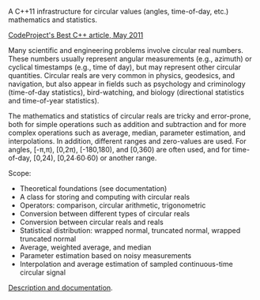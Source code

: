 A C++11 infrastructure for circular values (angles, time-of-day, etc.) mathematics and statistics.

[CodeProject's Best C++ article, May 2011](https://www.codeproject.com/Articles/190833/Circular-Values-Math-and-Statistics-with-Cplusplus)

Many scientific and engineering problems involve circular real numbers. These numbers usually represent angular measurements (e.g., azimuth) or cyclical timestamps (e.g., time of day), but may represent other circular quantities. Circular reals are very common in physics, geodesics, and navigation, but also appear in fields such as psychology and criminology (time-of-day statistics), bird-watching, and biology (directional statistics and time-of-year statistics).

The mathematics and statistics of circular reals are tricky and error-prone, both for simple operations such as addition and subtraction and for more complex operations such as average, median, parameter estimation, and interpolations. In addition, different ranges and zero-values are used. For angles, [-π,π), [0,2π), [-180,180), and [0,360) are often used, and for time-of-day, [0,24), [0,24∙60∙60) or another range.

Scope:

- Theoretical foundations (see documentation)
- A class for storing and computing with circular reals
- Operators: comparison, circular arithmetic, trigonometric
- Conversion between different types of circular reals
- Conversion between circular reals and reals
- Statistical distribution: wrapped normal, truncated normal, wrapped truncated normal 
- Average, weighted average, and median
- Parameter estimation based on noisy measurements 
- Interpolation and average estimation of sampled continuous-time circular signal

[Description and documentation](https://github.com/LiorKogan/Circular/blob/main/Doc/Circular.pdf).
